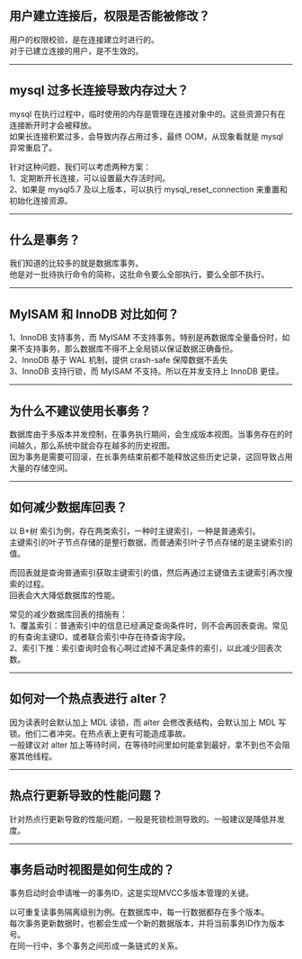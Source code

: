 ## 用户建立连接后，权限是否能被修改？
用户的权限校验，是在连接建立时进行的。   
对于已建立连接的用户，是不生效的。

---

## mysql 过多长连接导致内存过大？
mysql 在执行过程中，临时使用的内存是管理在连接对象中的。这些资源只有在连接断开时才会被释放。    
如果长连接积累过多，会导致内存占用过多，最终 OOM，从现象看就是 mysql 异常重启了。

针对这种问题，我们可以考虑两种方案：   
1、定期断开长连接，可以设置最大存活时间。     
2、如果是 mysql5.7 及以上版本，可以执行 mysql_reset_connection 来重置和初始化连接资源。    

---

## 什么是事务？
我们知道的比较多的就是数据库事务。   
他是对一批待执行命令的简称，这批命令要么全部执行，要么全部不执行。    

---

## MyISAM 和 InnoDB 对比如何？
1、InnoDB 支持事务，而 MyISAM 不支持事务。特别是再数据库全量备份时，如果不支持事务，那么数据库不得不上全局锁以保证数据正确备份。     
2、InnoDB 基于 WAL 机制，提供 crash-safe 保障数据不丢失    
3、InnoDB 支持行锁，而 MyISAM 不支持。所以在并发支持上 InnoDB 更佳。

---

## 为什么不建议使用长事务？
数据库由于多版本并发控制，在事务执行期间，会生成版本视图。当事务存在的时间越久，那么系统中就会存在越多的历史视图。  
因为事务是需要可回滚，在长事务结束前都不能释放这些历史记录，这回导致占用大量的存储空间。

---

## 如何减少数据库回表？
以 B+树 索引为例，存在两类索引，一种时主键索引，一种是普通索引。   
主键索引的叶子节点存储的是整行数据，而普通索引叶子节点存储的是主键索引的值。

而回表就是查询普通索引获取主键索引的值，然后再通过主键值去主键索引再次搜索的过程。  
回表会大大降低数据库的性能。

常见的减少数据库回表的措施有：   
1、覆盖索引：普通索引中的信息已经满足查询条件时，则不会再回表查询。常见的有查询主键ID，或者联合索引中存在待查询字段。         
2、索引下推：索引查询时会有心啊过滤掉不满足条件的索引，以此减少回表次数。   

---

## 如何对一个热点表进行 alter？
因为读表时会默认加上 MDL 读锁，而 alter 会修改表结构，会默认加上 MDL 写锁。他们二者冲突。在热点表上更有可能造成事故。    
一般建议对 alter 加上等待时间，在等待时间里如何能拿到最好，拿不到也不会阻塞其他线程。

---

## 热点行更新导致的性能问题？
针对热点行更新导致的性能问题，一般是死锁检测导致的。一般建议是降低并发度。

---

## 事务启动时视图是如何生成的？
事务启动时会申请唯一的事务ID，这是实现MVCC多版本管理的关键。

以可重复读事务隔离级别为例。在数据库中，每一行数据都存在多个版本。   
每次事务更新数据时，也都会生成一个新的数据版本，并将当前事务ID作为版本号。   
在同一行中，多个事务之间形成一条链式的关系。
